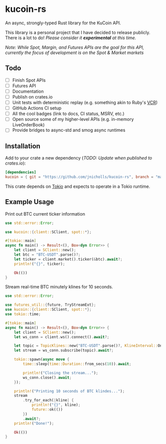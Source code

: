 # kucoin-rs
An async, strongly-typed Rust library for the KuCoin API.

This library is a personal project that I have decided to release publicly. There is a lot to do! *Please consider it __experimental__ at this time.*

*Note: While Spot, Margin, and Futures APIs are the goal for this API, currently the focus of development is on the Spot & Market markets*

## Todo
* [ ] Finish Spot APIs
* [ ] Futures API
* [ ] Documentation
* [ ] Publish on crates.io
* [ ] Unit tests with deterministic replay (e.g. something akin to Ruby's [VCR](https://github.com/vcr/vcr))
* [ ] GitHub Actions CI setup
* [ ] All the cool badges (link to docs, CI status, MSRV, etc.)
* [ ] Open source some of my higher-level APIs (e.g. in-memory LiveOrderBook)
* [ ] Provide bridges to async-std and smog async runtimes

## Installation

Add to your crate a new dependency (_TODO: Update when published to crates.io_):

```toml
[dependencies]
kucoin = { git = "https://github.com/jnicholls/kucoin-rs", branch = "main" }
```

This crate depends on [Tokio](https://tokio.rs) and expects to operate in a Tokio runtime.

## Example Usage

Print out BTC current ticker information
```rust
use std::error::Error;

use kucoin::{client::SClient, spot::*};

#[tokio::main]
async fn main() -> Result<(), Box<dyn Error>> {
    let client = SClient::new();
    let btc = "BTC-USDT".parse()?;
    let ticker = client.market().ticker(&btc).await?;
    println!("{}", ticker);

    Ok(())
}
```

Stream real-time BTC minutely klines for 10 seconds.
```rust
use std::error::Error;

use futures_util::{future, TryStreamExt};
use kucoin::{client::SClient, spot::*};
use tokio::time;

#[tokio::main]
async fn main() -> Result<(), Box<dyn Error>> {
    let client = SClient::new();
    let ws_conn = client.ws().connect().await?;

    let topic = TopicKlines::new("BTC-USDT".parse()?, KlineInterval::OneMinute);
    let stream = ws_conn.subscribe(topic).await?;

    tokio::spawn(async move {
        time::sleep(time::Duration::from_secs(10)).await;

        println!("Closing the stream...");
        ws_conn.close().await;
    });

    println!("Printing 10 seconds of BTC klindes...");
    stream
        .try_for_each(|kline| {
            println!("{}", kline);
            future::ok(())
        })
        .await?;
    println!("Done!");

    Ok(())
}
```